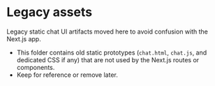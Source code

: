 # Legacy assets

Legacy static chat UI artifacts moved here to avoid confusion with the Next.js app.

- This folder contains old static prototypes (`chat.html`, `chat.js`, and dedicated CSS if any) that are not used by the Next.js routes or components.
- Keep for reference or remove later.
